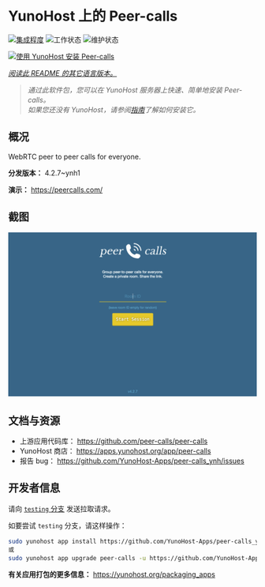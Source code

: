 <!--
注意：此 README 由 <https://github.com/YunoHost/apps/tree/master/tools/readme_generator> 自动生成
请勿手动编辑。
-->

# YunoHost 上的 Peer-calls

[![集成程度](https://apps.yunohost.org/badge/integration/peer-calls)](https://ci-apps.yunohost.org/ci/apps/peer-calls/)
![工作状态](https://apps.yunohost.org/badge/state/peer-calls)
![维护状态](https://apps.yunohost.org/badge/maintained/peer-calls)

[![使用 YunoHost 安装 Peer-calls](https://install-app.yunohost.org/install-with-yunohost.svg)](https://install-app.yunohost.org/?app=peer-calls)

*[阅读此 README 的其它语言版本。](./ALL_README.md)*

> *通过此软件包，您可以在 YunoHost 服务器上快速、简单地安装 Peer-calls。*  
> *如果您还没有 YunoHost，请参阅[指南](https://yunohost.org/install)了解如何安装它。*

## 概况

WebRTC peer to peer calls for everyone.

**分发版本：** 4.2.7~ynh1

**演示：** <https://peercalls.com/>

## 截图

![Peer-calls 的截图](./doc/screenshots/screenshot.png)

## 文档与资源

- 上游应用代码库： <https://github.com/peer-calls/peer-calls>
- YunoHost 商店： <https://apps.yunohost.org/app/peer-calls>
- 报告 bug： <https://github.com/YunoHost-Apps/peer-calls_ynh/issues>

## 开发者信息

请向 [`testing` 分支](https://github.com/YunoHost-Apps/peer-calls_ynh/tree/testing) 发送拉取请求。

如要尝试 `testing` 分支，请这样操作：

```bash
sudo yunohost app install https://github.com/YunoHost-Apps/peer-calls_ynh/tree/testing --debug
或
sudo yunohost app upgrade peer-calls -u https://github.com/YunoHost-Apps/peer-calls_ynh/tree/testing --debug
```

**有关应用打包的更多信息：** <https://yunohost.org/packaging_apps>
